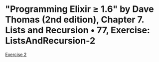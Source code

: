 # "Programming Elixir ≥ 1.6" by Dave Thomas (2nd edition), Chapter 7. Lists and Recursion • 77, Exercise: ListsAndRecursion-2

[Exercise 2](ListsAndRecursion-2.exs)
